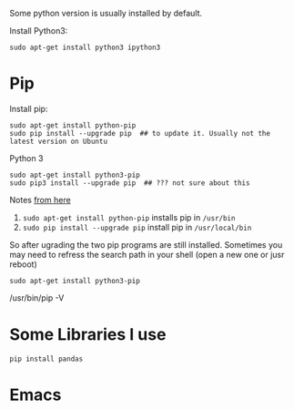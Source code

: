 Some python version is usually installed by default. 

Install Python3:

    sudo apt-get install python3 ipython3

Pip
=======================================================================

Install pip:

    sudo apt-get install python-pip
    sudo pip install --upgrade pip  ## to update it. Usually not the latest version on Ubuntu

Python 3

    sudo apt-get install python3-pip
    sudo pip3 install --upgrade pip  ## ??? not sure about this


Notes [from here](http://askubuntu.com/questions/612709/trouble-with-pip-on-14-04)

1. `sudo apt-get install python-pip` installs pip in `/usr/bin`
2. `sudo pip install --upgrade pip`  install pip in `/usr/local/bin`

So after ugrading the two pip programs are still installed. Sometimes you may need to refress the search path in your shell (open a new one or jusr reboot) 


    sudo apt-get install python3-pip

/usr/bin/pip -V



Some Libraries I use
====================

    pip install pandas





Emacs
======

